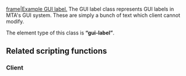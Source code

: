 [frame|Example GUI label.](/docs/image:gui-label.png.md "wikilink") The GUI label class represents GUI labels in MTA's GUI system. These are simply a bunch of text which client cannot modify.

The element type of this class is **“gui-label”**.

Related scripting functions
---------------------------

### Client

